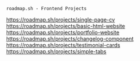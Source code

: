 ```
roadmap.sh - Frontend Projects
```
https://roadmap.sh/projects/single-page-cv
https://roadmap.sh/projects/basic-html-website
https://roadmap.sh/projects/portfolio-website
https://roadmap.sh/projects/changelog-component
https://roadmap.sh/projects/testimonial-cards
https://roadmap.sh/projects/simple-tabs